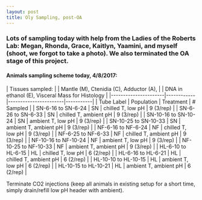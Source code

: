 ```yaml
---
layout: post
title: Oly Sampling, post-OA
---
```


### Lots of sampling today with help from the Ladies of the Roberts Lab: Megan, Rhonda, Grace, Kaitlyn, Yaamini, and myself (shoot, we forgot to take a photo). We also terminated the OA stage of this project. 

#### Animals sampling scheme today, 4/8/2017: 

|  Tissues sampled:                                                     |
|  Mantle (M), Ctenidia (C), Adductor (A),                              |
|  DNA in ethanol (E), Visceral Mass for Histology                      |
|----------------------|------------|-----------------------|-----------|
| Tube Label           | Population | Treatment             | # Sampled |
| SN-6-16 to SN-6-24   | SN         | chilled T, low pH     | 9 (3/rep) |
| SN-6-26 to SN-6-33   | SN         | chilled T, ambient pH | 9 (3/rep) |
| SN-10-16 to SN-10-24 | SN         | ambient T, low pH     | 9 (3/rep) |
| SN-10-25 to SN-10-33 | SN         | ambient T, ambient pH | 9 (3/rep) |
| NF-6-16 to NF-6-24   | NF         | chilled T, low pH     | 9 (3/rep) |
| NF-6-25 to NF-6-33   | NF         | chilled T, ambient pH | 9 (3/rep) |
| NF-10-16 to NF-10-24 | NF         | ambient T, low pH     | 9 (3/rep) |
| NF-10-25 to NF-10-33 | NF         | ambient T, ambient pH | 9 (3/rep) |
| HL-6-10 to HL-6-15   | HL         | chilled T, low pH     | 6 (2/rep) |
| HL-6-16 to HL-6-21   | HL         | chilled T, ambient pH | 6 (2/rep) |
| HL-10-10 to HL-10-15 | HL         | ambient T, low pH     | 6 (2/rep) |
| HL-10-15 to HL-10-21 | HL         | ambient T, ambient pH | 6 (2/rep) |

Terminate CO2 injections (keep all animals in existing setup for a short time, simply drain/refill low pH header with ambient).

